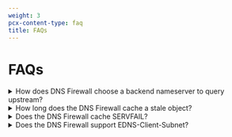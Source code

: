 ```yaml
---
weight: 3
pcx-content-type: faq
title: FAQs
---
```


# FAQs

<details>
<summary>How does DNS Firewall choose a backend nameserver to query upstream?</summary>
<div>

DNS Firewall alternates between a customer's nameservers. Additionally, the DNS Firewall determines the fastest server from the group of nameservers and factors in this information via an algorithm.

</div>
</details>

<details>
<summary>How long does the DNS Firewall cache a stale object?</summary>
<div>

DNS Firewall sets cache longevity according to allocated memory.

As long as there is enough allocated memory, Cloudflare does not clear items from the cache forcefully, even when the TTL expires. This feature allows Cloudflare to serve stale objects from cache if your nameservers are offline.

</div>
</details>

<details>
<summary>Does the DNS Firewall cache SERVFAIL?</summary>
<div>

No. If the customer's nameservers respond with a SERVFAIL, the DNS Firewall will try again on the next request.

</div>
</details>

<details>
<summary>Does the DNS Firewall support EDNS-Client-Subnet?</summary>
<div>

Yes. Often, DNS providers want to see a client's IP via EDNS-Client-Subnet because they serve geographically specific DNS answers based on the client's IP. With EDNS-Client-Subnet enabled, the DNS Firewall will forward the client's IP subnet along with the DNS query to the origin nameserver.

When EDNS is enabled, the DNS Firewall gives out the geographically correct answer in cache based on the client IP subnet. To do this, the DNS Firewall segments its cache. For example:

1.  A resolver says it is looking for an answer for client `1.2.3.0/24`.
2.  The DNS Firewall will proxy the request to the origin for the answer.
3.  The DNS Firewall will cache the answer from the origin, but only for that `/24`.
4.  `1.2.9.0/24` now asks the same DNS question and the answer is again returned from the origin instead of the cache.

{{<Aside type="note">}}
EDNS limits the effectiveness of the DNS cache.
{{</Aside>}}

</div>
</details>
